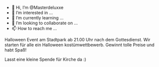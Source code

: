 - 👋 Hi, I’m @Masterdeluxxe
- 👀 I’m interested in ...
- 🌱 I’m currently learning ...
- 💞️ I’m looking to collaborate on ...
- 📫 How to reach me ...

<!---
Masterdeluxxe/Masterdeluxxe is a ✨ special ✨ repository because its `README.md` (this file) appears on your GitHub profile.
You can click the Preview link to take a look at your changes.
--->



Halloween Event am Stadtpark ab 21.00 Uhr nach dem Gottesdienst.
Wir starten für alle ein Halloween kostümwettbewerb.
Gewinnt tolle Preise und habt Spaß! 

Lasst eine kleine Spende für Kirche da :)
